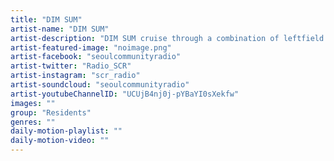 ```yaml
---
title: "DIM SUM"	
artist-name: "DIM SUM"	
artist-description: "DIM SUM cruise through a combination of leftfield sounds via the online radio waves to Seoul’s unique club spaces, the members consist of Anchore, Manifold, Trueunsol, Yuzo running House, Bass, Techno and loads more."	
artist-featured-image: "noimage.png"	
artist-facebook: "seoulcommunityradio"	
artist-twitter: "Radio_SCR"	
artist-instagram: "scr_radio"	
artist-soundcloud: "seoulcommunityradio"	
artist-youtubeChannelID: "UCUjB4nj0j-pYBaYI0sXekfw"	
images: ""	
group: "Residents"	
genres: ""	
daily-motion-playlist: ""	
daily-motion-video: ""		
---
```


